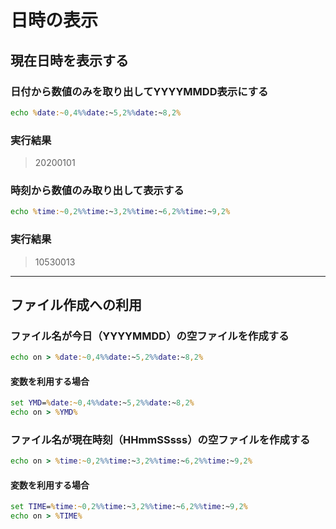 # 日時の表示

## 現在日時を表示する

### 日付から数値のみを取り出してYYYYMMDD表示にする

```cmd
echo %date:~0,4%%date:~5,2%%date:~8,2%
```

### 実行結果

> 20200101

### 時刻から数値のみ取り出して表示する

```cmd
echo %time:~0,2%%time:~3,2%%time:~6,2%%time:~9,2%
```

### 実行結果

> 10530013

---

## ファイル作成への利用

### ファイル名が今日（YYYYMMDD）の空ファイルを作成する

```cmd
echo on > %date:~0,4%%date:~5,2%%date:~8,2%
```

#### 変数を利用する場合

```cmd
set YMD=%date:~0,4%%date:~5,2%%date:~8,2%
echo on > %YMD%
```

### ファイル名が現在時刻（HHmmSSsss）の空ファイルを作成する

```cmd
echo on > %time:~0,2%%time:~3,2%%time:~6,2%%time:~9,2%
```

#### 変数を利用する場合

```cmd
set TIME=%time:~0,2%%time:~3,2%%time:~6,2%%time:~9,2%
echo on > %TIME%
```
